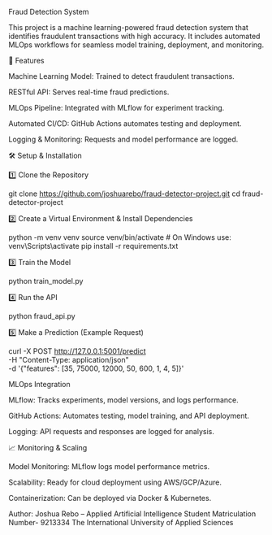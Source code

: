 Fraud Detection System

This project is a machine learning-powered fraud detection system that identifies fraudulent transactions with high accuracy. It includes automated MLOps workflows for seamless model training, deployment, and monitoring.

🚀 Features

Machine Learning Model: Trained to detect fraudulent transactions.

RESTful API: Serves real-time fraud predictions.

MLOps Pipeline: Integrated with MLflow for experiment tracking.

Automated CI/CD: GitHub Actions automates testing and deployment.

Logging & Monitoring: Requests and model performance are logged.

🛠️ Setup & Installation

1️⃣ Clone the Repository

git clone https://github.com/joshuarebo/fraud-detector-project.git
cd fraud-detector-project

2️⃣ Create a Virtual Environment & Install Dependencies

python -m venv venv
source venv/bin/activate  # On Windows use: venv\Scripts\activate
pip install -r requirements.txt

3️⃣ Train the Model

python train_model.py

4️⃣ Run the API

python fraud_api.py

5️⃣ Make a Prediction (Example Request)

curl -X POST http://127.0.0.1:5001/predict \
     -H "Content-Type: application/json" \
     -d '{"features": [35, 75000, 12000, 50, 600, 1, 4, 5]}'

MLOps Integration

MLflow: Tracks experiments, model versions, and logs performance.

GitHub Actions: Automates testing, model training, and API deployment.

Logging: API requests and responses are logged for analysis.

📈 Monitoring & Scaling

Model Monitoring: MLflow logs model performance metrics.

Scalability: Ready for cloud deployment using AWS/GCP/Azure.

Containerization: Can be deployed via Docker & Kubernetes.

Author:
Joshua Rebo – Applied Artificial Intelligence Student
Matriculation Number- 9213334
The International University of Applied Sciences